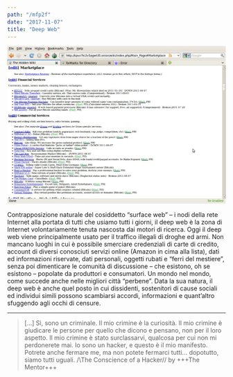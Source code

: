 ```yaml
---
path: "/mfp2f"
date: "2017-11-07" 
title: "Deep Web"
---
```


![hidden](./images/hidden.jpg)

Contrapposizione naturale del cosiddetto “surface web” – i nodi della rete Internet alla portata di tutti che usiamo tutti i giorni, il deep web è la zona di Internet volontariamente tenuta nascosta dai motori di ricerca. Oggi il deep web viene principalmente usato per il traffico illegali di droghe ed armi. Non mancano luoghi in cui è possibile smerciare credenziali di carte di credito, account di diversi conosciuti servizi online (Amazon in cima alla lista), dati ed informazioni riservate, dati personali, oggetti rubati e “ferri del mestiere”, senza poi dimenticare le comunità di discussione – che esistono, oh se esistono – popolate da produttori e consumatori. Un mondo nel mondo, come succede anche nelle migliori città “perbene”. Data la sua natura, il deep web è anche quel posto in cui dissidenti, sostenitori di cause sociali ed individui simili possono scambiarsi accordi, informazioni e quant’altro sfuggendo agli occhi di censure.

---

> […] Sì, sono un criminale. Il mio crimine è la curiosità. Il mio crimine è
giudicare le persone per quello che dicono e pensano, non per il loro aspetto.
Il mio crimine è stato surclassarvi, qualcosa per cui non mi perdonerete mai.
Io sono un hacker, e questo è il mio manifesto. Potrete anche fermare me,
ma non potete fermarci tutti... dopotutto, siamo tutti uguali.
> \/\The Conscience of a Hacker/\/ by +++The Mentor+++